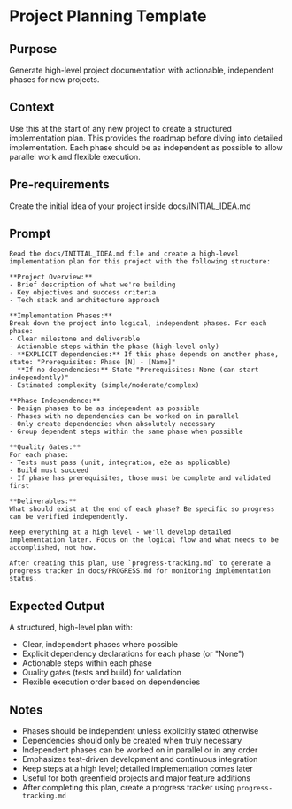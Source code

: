 # Project Planning Template

## Purpose
Generate high-level project documentation with actionable, independent phases for new projects.

## Context
Use this at the start of any new project to create a structured implementation plan. This provides the roadmap before diving into detailed implementation. Each phase should be as independent as possible to allow parallel work and flexible execution.

## Pre-requirements
Create the initial idea of your project inside docs/INITIAL_IDEA.md

## Prompt
```
Read the docs/INITIAL_IDEA.md file and create a high-level implementation plan for this project with the following structure:

**Project Overview:**
- Brief description of what we're building
- Key objectives and success criteria
- Tech stack and architecture approach

**Implementation Phases:**
Break down the project into logical, independent phases. For each phase:
- Clear milestone and deliverable
- Actionable steps within the phase (high-level only)
- **EXPLICIT dependencies:** If this phase depends on another phase, state: "Prerequisites: Phase [N] - [Name]"
- **If no dependencies:** State "Prerequisites: None (can start independently)"
- Estimated complexity (simple/moderate/complex)

**Phase Independence:**
- Design phases to be as independent as possible
- Phases with no dependencies can be worked on in parallel
- Only create dependencies when absolutely necessary
- Group dependent steps within the same phase when possible

**Quality Gates:**
For each phase:
- Tests must pass (unit, integration, e2e as applicable)
- Build must succeed
- If phase has prerequisites, those must be complete and validated first

**Deliverables:**
What should exist at the end of each phase? Be specific so progress can be verified independently.

Keep everything at a high level - we'll develop detailed implementation later. Focus on the logical flow and what needs to be accomplished, not how.

After creating this plan, use `progress-tracking.md` to generate a progress tracker in docs/PROGRESS.md for monitoring implementation status.
```

## Expected Output
A structured, high-level plan with:
- Clear, independent phases where possible
- Explicit dependency declarations for each phase (or "None")
- Actionable steps within each phase
- Quality gates (tests and build) for validation
- Flexible execution order based on dependencies

## Notes
- Phases should be independent unless explicitly stated otherwise
- Dependencies should only be created when truly necessary
- Independent phases can be worked on in parallel or in any order
- Emphasizes test-driven development and continuous integration
- Keep steps at a high level; detailed implementation comes later
- Useful for both greenfield projects and major feature additions
- After completing this plan, create a progress tracker using `progress-tracking.md`
